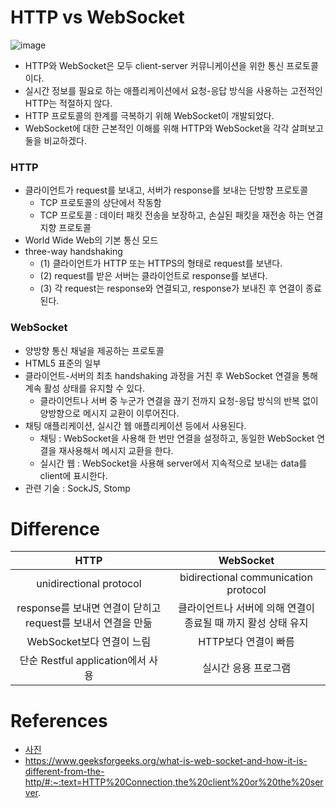 # HTTP vs WebSocket
![image](https://user-images.githubusercontent.com/68576770/149434877-e3754c13-0d5d-4a9e-b91b-01860659a48c.png)
- HTTP와 WebSocket은 모두 client-server 커뮤니케이션을 위한 통신 프로토콜이다.
- 실시간 정보를 필요로 하는 애플리케이션에서 요청-응답 방식을 사용하는 고전적인 HTTP는 적절하지 않다.
- HTTP 프로토콜의 한계를 극복하기 위해 WebSocket이 개발되었다.
- WebSocket에 대한 근본적인 이해를 위해 HTTP와 WebSocket을 각각 살펴보고 둘을 비교하겠다.
### HTTP
- 클라이언트가 request를 보내고, 서버가 response를 보내는 단방향 프로토콜
    - TCP 프로토콜의 상단에서 작동함
    - TCP 프로토콜 : 데이터 패킷 전송을 보장하고, 손실된 패킷을 재전송 하는 연결 지향 프로토콜
- World Wide Web의 기본 통신 모드
- three-way handshaking
    - (1) 클라이언트가 HTTP 또는 HTTPS의 형태로 request를 보낸다.
    - (2) request를 받은 서버는 클라이언트로 response를 보낸다.
    - (3) 각 request는 response와 연결되고, response가 보내진 후 연결이 종료된다. 
### WebSocket
- 양방향 통신 채널을 제공하는 프로토콜
- HTML5 표준의 일부
- 클라이언트-서버의 최초 handshaking 과정을 거친 후 WebSocket 연결을 통해 계속 활성 상태를 유지할 수 있다.
    - 클라이언트나 서버 중 누군가 연결을 끊기 전까지 요청-응답 방식의 반복 없이 양방향으로 메시지 교환이 이루어진다.
- 채팅 애플리케이션, 실시간 웹 애플리케이션 등에서 사용된다.
    - 채팅 : WebSocket을 사용해 한 번만 연결을 설정하고, 동일한 WebSocket 연결을 재사용해서 메시지 교환을 한다.
    - 실시간 웹 : WebSocket을 사용해 server에서 지속적으로 보내는 data를 client에 표시한다. 
- 관련 기술 : SockJS, Stomp
# Difference
|HTTP|WebSocket|
|:-----------------------------:|:-----------------------------:|
|unidirectional protocol|bidirectional communication protocol|
|response를 보내면 연결이 닫히고 request를 보내서 연결을 만듦|클라이언트나 서버에 의해 연결이 종료될 때 까지 활성 상태 유지|
|WebSocket보다 연결이 느림|HTTP보다 연결이 빠름|
|단순 Restful application에서 사용|실시간 응용 프로그램|
# References
- [사진](https://blog.scaleway.com/iot-hub-what-use-case-for-websockets/)
- https://www.geeksforgeeks.org/what-is-web-socket-and-how-it-is-different-from-the-http/#:~:text=HTTP%20Connection,the%20client%20or%20the%20server.
